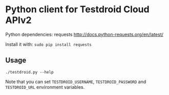 Python client for Testdroid Cloud APIv2
=======================================

Python dependencies:
requests http://docs.python-requests.org/en/latest/

Install it with:
`sudo pip install requests`

Usage
-----

`./testdroid.py --help`

Note that you can set `TESTDROID_USERNAME`, `TESTDROID_PASSWORD` and `TESTDROID_URL` environment variables.

